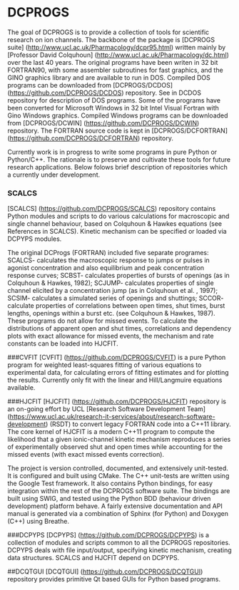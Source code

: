 # DCPROGS
The goal of DCPROGS is to provide a collection of tools for scientific research on ion channels. The backbone of the package is [DCPROGS suite] (http://www.ucl.ac.uk/Pharmacology/dcpr95.html) written mainly by [Professor David Colquhoun] (http://www.ucl.ac.uk/Pharmacology/dc.html) over the last 40 years. The original programs have been writen in 32 bit FORTRAN90, with some assembler subroutines for fast graphics, and the GINO graphics library and are available to run in DOS. Compiled DOS programs can be downloaded from [DCPROGS/DCDOS] (https://github.com/DCPROGS/DCDOS) repository. See in DCDOS repository for description of DOS programs. Some of the programs have been converted for Microsoft Windows in 32 bit Intel Visual Fortran with Gino Windows graphics. Compiled Windows programs can be downloaded from [DCPROGS/DCWIN] (https://github.com/DCPROGS/DCWIN) repository. The FORTRAN source code is kept in [DCPROGS/DCFORTRAN] (https://github.com/DCPROGS/DCFORTRAN) repository.

Currently work is in progress to write  some programs in pure Python or Python/C++. The rationale is to preserve and cultivate these tools for future research applications. Below folows brief description of repositories which a currently under development.

### SCALCS
[SCALCS] (https://github.com/DCPROGS/SCALCS) repository contains Python modules and scripts to do various calculations for macroscopic and single channel behaviour, based on Colquhoun & Hawkes equations (see References in SCALCS). Kinetic mechanism can be specified or loaded via DCPYPS modules.

The original DCProgs (FORTRAN) included five separate programes:  SCALCS- calculates the macroscopic response to jumps or pulses in agonist concentration and also equilibrium and peak concentration response curves; SCBST- calculates properties of bursts of openings (as in Colquhoun & Hawkes, 1982); SCJUMP- calculates properties of single channel elicited by a concentration jump (as in Colquhoun et al. , 1997); SCSIM- calculates a simulated series of openings and shuttings; SCCOR- calculate properties of correlations between open times, shut times, burst lengths, openings within a burst etc. (see Colquhoun & Hawkes, 1987). These programs do not allow for missed events. To calculate the distributions of apparent open and shut times, correlations and dependency plots with exact allowance for missed events, the mechanism and rate constants can be loaded into HJCFIT. 

###CVFIT
[CVFIT] (https://github.com/DCPROGS/CVFIT) is a pure Python program for weighted least-squares fitting of various equations to experimental data, for calculating errors of fitting estimates and for plotting the results. Currently only fit with the linear and Hill/Langmuire equations available. 

###HJCFIT
[HJCFIT] (https://github.com/DCPROGS/HJCFIT) repository is an on-going effort by UCL [Research Software Development Team] (https://www.ucl.ac.uk/research-it-services/about/research-software-development) (RSDT) to convert legacy FORTRAN code into a C++11 library.  The core kernel of HJCFIT is a modern C++11 program to compute the likelihood that a given ionic-channel kinetic mechanism reproduces a series of experimentally observed shut and open times while accounting for the missed events (with exact missed events correction).

The project is version controlled, documented, and extensively unit-tested. It is configured and built using CMake. The C++ unit-tests are written using the Google Test framework. It also contains Python bindings, for easy integration within the rest of the DCPROGS software suite. The bindings are built using SWIG, and tested using the Python BDD (behaviour driven development) platform behave. A fairly extensive documentation and API manual is generated via a combination of Sphinx (for Python) and Doxygen (C++) using Breathe.

###DCPYPS
[DCPYPS] (https://github.com/DCPROGS/DCPYPS) is a collection of modules and scripts common to all the DCPROGS repositories. DCPYPS deals with file input/output, specifying kinetic mechanism, creating data structures. SCALCS and HJCFIT depend on DCPYPS.

##DCQTGUI
[DCQTGUI] (https://github.com/DCPROGS/DCQTGUI) repository provides primitive Qt based GUIs for Python based programs.
